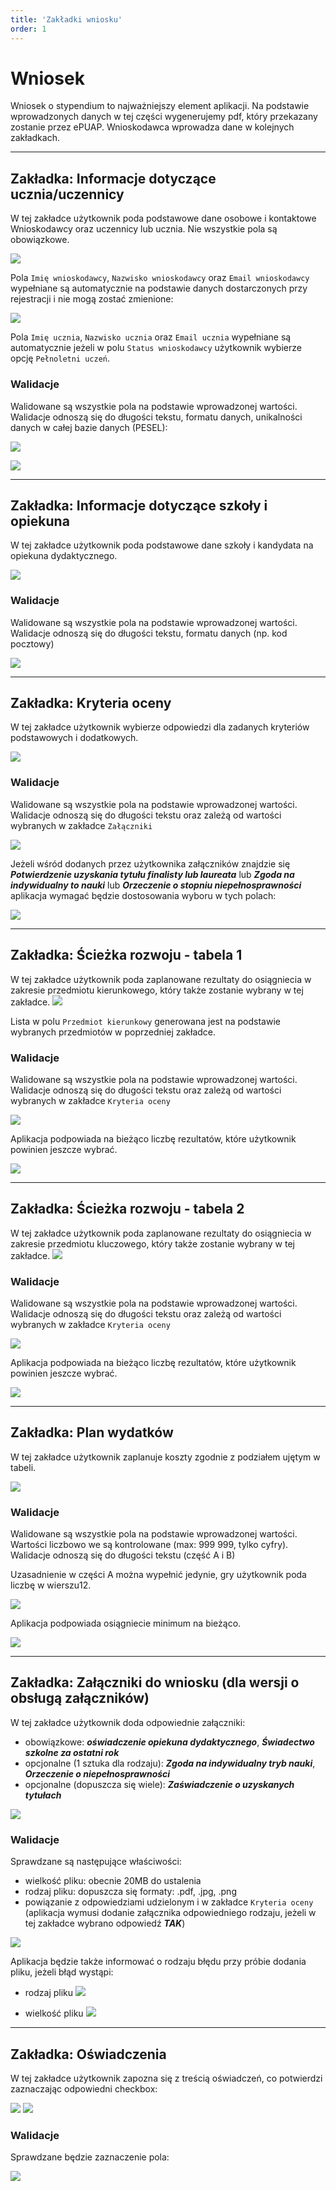 ```yaml
---
title: 'Zakładki wniosku'
order: 1
---
```


# Wniosek

Wniosek o stypendium to najważniejszy element aplikacji. Na podstawie wprowadzonych danych w tej części wygenerujemy pdf, który przekazany zostanie przez ePUAP. Wnioskodawca wprowadza dane w kolejnych zakładkach.

---

## Zakładka: Informacje dotyczące ucznia/uczennicy

W tej zakładce użytkownik poda podstawowe dane osobowe i kontaktowe Wnioskodawcy oraz uczennicy lub ucznia. Nie wszystkie pola są obowiązkowe.

![](../images/styp/s1.png)

Pola `Imię wnioskodawcy`, `Nazwisko wnioskodawcy` oraz `Email wnioskodawcy` wypełniane są automatycznie na podstawie danych dostarczonych przy rejestracji i nie mogą zostać zmienione:

![](../images/styp/s1_1.png)

Pola `Imię ucznia`, `Nazwisko ucznia` oraz `Email ucznia` wypełniane są automatycznie jeżeli w polu `Status wnioskodawcy` użytkownik wybierze opcję `Pełnoletni uczeń`.

### Walidacje

Walidowane są wszystkie pola na podstawie wprowadzonej wartości. Walidacje odnoszą się do długości tekstu, formatu danych, unikalności danych w całej bazie danych (PESEL):

![](../images/styp/s1_2.png)

![](../images/styp/s1_3.png)

---

## Zakładka: Informacje dotyczące szkoły i opiekuna

W tej zakładce użytkownik poda podstawowe dane szkoły i kandydata na opiekuna dydaktycznego.

![](../images/styp/s2.png)

### Walidacje

Walidowane są wszystkie pola na podstawie wprowadzonej wartości. Walidacje odnoszą się do długości tekstu, formatu danych (np. kod pocztowy)

![](../images/styp/s2_1.png)

---

## Zakładka: Kryteria oceny

W tej zakładce użytkownik wybierze odpowiedzi dla zadanych kryteriów podstawowych i dodatkowych.

![](../images/styp/s3.png)

### Walidacje

Walidowane są wszystkie pola na podstawie wprowadzonej wartości. Walidacje odnoszą się do długości tekstu oraz zależą od wartości wybranych w zakładce `Załączniki`

![](../images/styp/s3_1.png)

Jeżeli wśród dodanych przez użytkownika załączników znajdzie się **_Potwierdzenie uzyskania tytułu finalisty lub laureata_** lub **_Zgoda na indywidualny to nauki_** lub **_Orzeczenie o stopniu niepełnosprawności_** aplikacja wymagać będzie dostosowania wyboru w tych polach:

![](../images/styp/s3_2.png)

---

## Zakładka: Ścieżka rozwoju - tabela 1

W tej zakładce użytkownik poda zaplanowane rezultaty do osiągniecia w zakresie przedmiotu kierunkowego, który także zostanie wybrany w tej zakładce.
![](../images/styp/s4.png)

Lista w polu `Przedmiot kierunkowy` generowana jest na podstawie wybranych przedmiotów w poprzedniej zakładce.

### Walidacje

Walidowane są wszystkie pola na podstawie wprowadzonej wartości. Walidacje odnoszą się do długości tekstu oraz zależą od wartości wybranych w zakładce `Kryteria oceny`

![](../images/styp/s4_1.png)

Aplikacja podpowiada na bieżąco liczbę rezultatów, które użytkownik powinien jeszcze wybrać.

![](../images/styp/s4_2.png)

---

## Zakładka: Ścieżka rozwoju - tabela 2

W tej zakładce użytkownik poda zaplanowane rezultaty do osiągniecia w zakresie przedmiotu kluczowego, który także zostanie wybrany w tej zakładce.
![](../images/styp/s5.png)

### Walidacje

Walidowane są wszystkie pola na podstawie wprowadzonej wartości. Walidacje odnoszą się do długości tekstu oraz zależą od wartości wybranych w zakładce `Kryteria oceny`

![](../images/styp/s5_1.png)

Aplikacja podpowiada na bieżąco liczbę rezultatów, które użytkownik powinien jeszcze wybrać.

![](../images/styp/s4_2.png)

---

## Zakładka: Plan wydatków

W tej zakładce użytkownik zaplanuje koszty zgodnie z podziałem ujętym w tabeli.

![](../images/styp/s6.png)

### Walidacje

Walidowane są wszystkie pola na podstawie wprowadzonej wartości. Wartości liczbowo we są kontrolowane (max: 999 999, tylko cyfry). Walidacje odnoszą się do długości tekstu (część A i B)

Uzasadnienie w części A można wypełnić jedynie, gry użytkownik poda liczbę w wierszu12.

![](../images/styp/s61.png)

Aplikacja podpowiada osiągniecie minimum na bieżąco.

![](../images/styp/s62.png)

---

## Zakładka: Załączniki do wniosku (dla wersji o obsługą załączników)

W tej zakładce użytkownik doda odpowiednie załączniki:

- obowiązkowe: **_oświadczenie opiekuna dydaktycznego_**, **_Świadectwo szkolne za ostatni rok_**
- opcjonalne (1 sztuka dla rodzaju): **_Zgoda na indywidualny tryb nauki_**, **_Orzeczenie o niepełnosprawności_**
- opcjonalne (dopuszcza się wiele): **_Zaświadczenie o uzyskanych tytułach_**

![](../images/styp/s7.png)

### Walidacje

Sprawdzane są następujące właściwości:
- wielkość pliku: obecnie 20MB do ustalenia
- rodzaj pliku: dopuszcza się formaty: .pdf, .jpg, .png
- powiązanie z odpowiedziami udzielonym i w zakładce ```Kryteria oceny``` (aplikacja wymusi dodanie załącznika odpowiedniego rodzaju, jeżeli w tej zakładce wybrano odpowiedź ***TAK***)


![](../images/styp/s7_1.png)

Aplikacja będzie także informować o rodzaju błędu przy próbie dodania pliku, jeżeli błąd wystąpi:


- rodzaj pliku
![](../images/styp/s7_2.png)

- wielkość pliku
![](../images/styp/s7_3.png)

---

## Zakładka: Oświadczenia

W tej zakładce użytkownik zapozna się z treścią oświadczeń, co potwierdzi zaznaczając odpowiedni checkbox:

![](../images/styp/s8a.png)
![](../images/styp/s8b.png)

### Walidacje

Sprawdzane będzie zaznaczenie pola:

![](../images/styp/s8_1.png)

